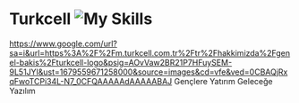 # Turkcell ![My Skills](https://skillicons.dev/icons?i=java,react,cs,html,css,js,eclipse,postgres&theme=light)
https://www.google.com/url?sa=i&url=https%3A%2F%2Fm.turkcell.com.tr%2Ftr%2Fhakkimizda%2Fgenel-bakis%2Fturkcell-logo&psig=AOvVaw2BR21P7HFuySEM-9L51JYl&ust=1679559671258000&source=images&cd=vfe&ved=0CBAQjRxqFwoTCPi34L-N7_0CFQAAAAAdAAAAABAJ
Gençlere Yatırım Geleceğe Yazılım
